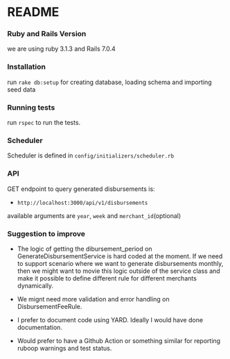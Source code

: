 # README

###  Ruby and Rails Version
we are using ruby 3.1.3 and Rails 7.0.4

### Installation
run `rake db:setup` for creating database, loading schema and importing seed data

### Running tests
run `rspec` to run the tests.

### Scheduler
Scheduler is defined in `config/initializers/scheduler.rb`

### API
GET endpoint to query generated disbursements is:

- `http://localhost:3000/api/v1/disbursements`

available arguments are `year`, `week` and `merchant_id`(optional)

### Suggestion to improve

- The logic of getting the dibursement_period on GenerateDisbursementService is hard coded at the moment. If we need to support scenario where we want to generate disbursements monthly, then we might want to movie this logic outside of the service class and make it possible to define different rule for different merchants dynamically.

- We mignt need more validation and error handling on DisbursementFeeRule.

- I prefer to document code using YARD. Ideally I would have done documentation.

- Would prefer to have a Github Action or something similar for reporting ruboop warnings and test status.